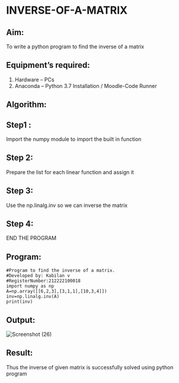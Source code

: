 # INVERSE-OF-A-MATRIX
## Aim:
To write a python program to find the inverse of a matrix
## Equipment’s required:
1. 	Hardware – PCs
2. 	Anaconda – Python 3.7 Installation / Moodle-Code Runner
## Algorithm:
## Step1 :
Import the numpy module to import the built in function

## Step 2:
Prepare the list for each linear function and assign it

## Step 3:
Use the np.linalg.inv so we can inverse the matrix

## Step 4:
END THE PROGRAM


## Program:
```
#Program to find the inverse of a matrix.
#Developed by: Kabilan v
#RegisterNumber:212222100018
import numpy as np
A=np.array([[6,2,3],[3,1,1],[10,3,4]])
inv=np.linalg.inv(A)
print(inv)
```
## Output:
![Screenshot (26)](https://user-images.githubusercontent.com/123469171/230017480-ed916d50-97f0-4d6a-bb38-62601846ff3a.png)

## Result:
Thus the inverse of given matrix is successfully solved using python program


